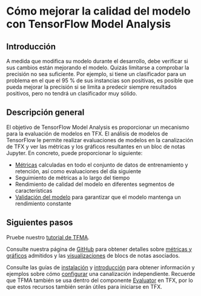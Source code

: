 # Cómo mejorar la calidad del modelo con TensorFlow Model Analysis

## Introducción

A medida que modifica su modelo durante el desarrollo, debe verificar si sus cambios están mejorando el modelo. Quizás limitarse a comprobar la precisión no sea suficiente. Por ejemplo, si tiene un clasificador para un problema en el que el 95 % de sus instancias son positivas, es posible que pueda mejorar la precisión si se limita a predecir siempre resultados positivos, pero no tendrá un clasificador muy sólido.

## Descripción general

El objetivo de TensorFlow Model Analysis es proporcionar un mecanismo para la evaluación de modelos en TFX. El análisis de modelos de TensorFlow le permite realizar evaluaciones de modelos en la canalización de TFX y ver las métricas y los gráficos resultantes en un bloc de notas Jupyter. En concreto, puede proporcionar lo siguiente:

- [Métricas](../model_analysis/metrics) calculadas en todo el conjunto de datos de entrenamiento y retención, así como evaluaciones del día siguiente
- Seguimiento de métricas a lo largo del tiempo
- Rendimiento de calidad del modelo en diferentes segmentos de características
- [Validación del modelo](../model_analysis/model_validations) para garantizar que el modelo mantenga un rendimiento constante

## Siguientes pasos

Pruebe nuestro [tutorial de TFMA](../tutorials/model_analysis/tfma_basic).

Consulte nuestra página de [GitHub](https://github.com/tensorflow/model-analysis) para obtener detalles sobre [métricas y gráficos](../model_analysis/metrics) admitidos y las [visualizaciones](../model_analysis/visualizations) de blocs de notas asociados.

Consulte las guías de [instalación](../model_analysis/install) y [introducción](../model_analysis/get_started) para obtener información y ejemplos sobre cómo [configurar](../model_analysis/setup) una canalización independiente. Recuerde que TFMA también se usa dentro del componente [Evaluator](evaluator.md) en TFX, por lo que estos recursos también serán útiles para iniciarse en TFX.
